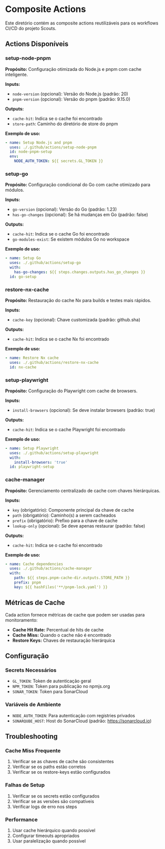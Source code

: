 # Composite Actions

Este diretório contém as composite actions reutilizáveis para os workflows CI/CD do projeto Scouts.

## Actions Disponíveis

### setup-node-pnpm

**Propósito:** Configuração otimizada do Node.js e pnpm com cache inteligente.

**Inputs:**
- `node-version` (opcional): Versão do Node.js (padrão: 20)
- `pnpm-version` (opcional): Versão do pnpm (padrão: 9.15.0)

**Outputs:**
- `cache-hit`: Indica se o cache foi encontrado
- `store-path`: Caminho do diretório de store do pnpm

**Exemplo de uso:**
```yaml
- name: Setup Node.js and pnpm
  uses: ./.github/actions/setup-node-pnpm
  id: node-pnpm-setup
  env:
    NODE_AUTH_TOKEN: ${{ secrets.GL_TOKEN }}
```

### setup-go

**Propósito:** Configuração condicional do Go com cache otimizado para módulos.

**Inputs:**
- `go-version` (opcional): Versão do Go (padrão: 1.23)
- `has-go-changes` (opcional): Se há mudanças em Go (padrão: false)

**Outputs:**
- `cache-hit`: Indica se o cache Go foi encontrado
- `go-modules-exist`: Se existem módulos Go no workspace

**Exemplo de uso:**
```yaml
- name: Setup Go
  uses: ./.github/actions/setup-go
  with:
    has-go-changes: ${{ steps.changes.outputs.has_go_changes }}
  id: go-setup
```

### restore-nx-cache

**Propósito:** Restauração do cache Nx para builds e testes mais rápidos.

**Inputs:**
- `cache-key` (opcional): Chave customizada (padrão: github.sha)

**Outputs:**
- `cache-hit`: Indica se o cache Nx foi encontrado

**Exemplo de uso:**
```yaml
- name: Restore Nx cache
  uses: ./.github/actions/restore-nx-cache
  id: nx-cache
```

### setup-playwright

**Propósito:** Configuração do Playwright com cache de browsers.

**Inputs:**
- `install-browsers` (opcional): Se deve instalar browsers (padrão: true)

**Outputs:**
- `cache-hit`: Indica se o cache Playwright foi encontrado

**Exemplo de uso:**
```yaml
- name: Setup Playwright
  uses: ./.github/actions/setup-playwright
  with:
    install-browsers: 'true'
  id: playwright-setup
```

### cache-manager

**Propósito:** Gerenciamento centralizado de cache com chaves hierárquicas.

**Inputs:**
- `key` (obrigatório): Componente principal da chave de cache
- `path` (obrigatório): Caminho(s) a serem cacheados
- `prefix` (obrigatório): Prefixo para a chave de cache
- `lookup-only` (opcional): Se deve apenas restaurar (padrão: false)

**Outputs:**
- `cache-hit`: Indica se o cache foi encontrado

**Exemplo de uso:**
```yaml
- name: Cache dependencies
  uses: ./.github/actions/cache-manager
  with:
    path: ${{ steps.pnpm-cache-dir.outputs.STORE_PATH }}
    prefix: pnpm
    key: ${{ hashFiles('**/pnpm-lock.yaml') }}
```

## Métricas de Cache

Cada action fornece métricas de cache que podem ser usadas para monitoramento:

- **Cache Hit Rate:** Percentual de hits de cache
- **Cache Miss:** Quando o cache não é encontrado
- **Restore Keys:** Chaves de restauração hierárquica

## Configuração

### Secrets Necessários

- `GL_TOKEN`: Token de autenticação geral
- `NPM_TOKEN`: Token para publicação no npmjs.org
- `SONAR_TOKEN`: Token para SonarCloud

### Variáveis de Ambiente

- `NODE_AUTH_TOKEN`: Para autenticação com registries privados
- `SONARQUBE_HOST`: Host do SonarCloud (padrão: https://sonarcloud.io)

## Troubleshooting

### Cache Miss Frequente

1. Verificar se as chaves de cache são consistentes
2. Verificar se os paths estão corretos
3. Verificar se os restore-keys estão configurados

### Falhas de Setup

1. Verificar se os secrets estão configurados
2. Verificar se as versões são compatíveis
3. Verificar logs de erro nos steps

### Performance

1. Usar cache hierárquico quando possível
2. Configurar timeouts apropriados
3. Usar paralelização quando possível
